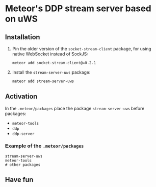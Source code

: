 # Meteor's DDP stream server based on uWS

## Installation
    
1. Pin the older version of the `socket-stream-client` package,
for using native WebSocket instead of SockJS:

    ```bash
    meteor add socket-stream-client@=0.2.1
    ```

2. Install the `stream-server-uws` package:

    ```bash
    meteor add stream-server-uws
    ```

## Activation

In the `.meteor/packages` place the package `stream-server-uws` before packages:

* `meteor-tools`
* `ddp`
* `ddp-server`

### Example of the `.meteor/packages`

```
stream-server-uws
meteor-tools
# other packages
```

## Have fun

